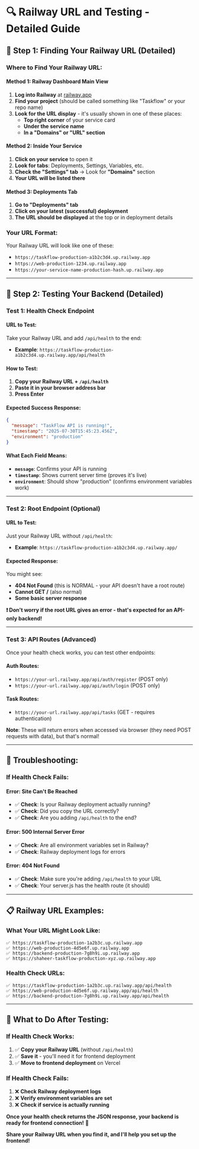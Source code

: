 # 🔍 Railway URL and Testing - Detailed Guide

## 📍 **Step 1: Finding Your Railway URL (Detailed)**

### **Where to Find Your Railway URL:**

#### **Method 1: Railway Dashboard Main View**
1. **Log into Railway** at [railway.app](https://railway.app)
2. **Find your project** (should be called something like "Taskflow" or your repo name)
3. **Look for the URL display** - it's usually shown in one of these places:
   - **Top right corner** of your service card
   - **Under the service name** 
   - **In a "Domains" or "URL" section**

#### **Method 2: Inside Your Service**
1. **Click on your service** to open it
2. **Look for tabs**: Deployments, Settings, Variables, etc.
3. **Check the "Settings" tab** → Look for **"Domains"** section
4. **Your URL will be listed there**

#### **Method 3: Deployments Tab**
1. **Go to "Deployments" tab**
2. **Click on your latest (successful) deployment**
3. **The URL should be displayed** at the top or in deployment details

### **Your URL Format:**
Your Railway URL will look like one of these:
- `https://taskflow-production-a1b2c3d4.up.railway.app`
- `https://web-production-1234.up.railway.app`  
- `https://your-service-name-production-hash.up.railway.app`

---

## 🧪 **Step 2: Testing Your Backend (Detailed)**

### **Test 1: Health Check Endpoint**

#### **URL to Test:**
Take your Railway URL and add `/api/health` to the end:
- **Example**: `https://taskflow-production-a1b2c3d4.up.railway.app/api/health`

#### **How to Test:**
1. **Copy your Railway URL + `/api/health`**
2. **Paste it in your browser address bar**
3. **Press Enter**

#### **Expected Success Response:**
```json
{
  "message": "TaskFlow API is running!",
  "timestamp": "2025-07-30T15:45:23.456Z",
  "environment": "production"
}
```

#### **What Each Field Means:**
- **`message`**: Confirms your API is running
- **`timestamp`**: Shows current server time (proves it's live)
- **`environment`**: Should show "production" (confirms environment variables work)

---

### **Test 2: Root Endpoint (Optional)**

#### **URL to Test:**
Just your Railway URL without `/api/health`:
- **Example**: `https://taskflow-production-a1b2c3d4.up.railway.app/`

#### **Expected Response:**
You might see:
- **404 Not Found** (this is NORMAL - your API doesn't have a root route)
- **Cannot GET /** (also normal)
- **Some basic server response**

**❗ Don't worry if the root URL gives an error - that's expected for an API-only backend!**

---

### **Test 3: API Routes (Advanced)**

Once your health check works, you can test other endpoints:

#### **Auth Routes:**
- `https://your-url.railway.app/api/auth/register` (POST only)
- `https://your-url.railway.app/api/auth/login` (POST only)

#### **Task Routes:**
- `https://your-url.railway.app/api/tasks` (GET - requires authentication)

**Note**: These will return errors when accessed via browser (they need POST requests with data), but that's normal!

---

## 🚨 **Troubleshooting:**

### **If Health Check Fails:**

#### **Error: Site Can't Be Reached**
- ✅ **Check**: Is your Railway deployment actually running?
- ✅ **Check**: Did you copy the URL correctly?
- ✅ **Check**: Are you adding `/api/health` to the end?

#### **Error: 500 Internal Server Error**
- ✅ **Check**: Are all environment variables set in Railway?
- ✅ **Check**: Railway deployment logs for errors

#### **Error: 404 Not Found**
- ✅ **Check**: Make sure you're adding `/api/health` to your URL
- ✅ **Check**: Your server.js has the health route (it should)

---

## 📋 **Railway URL Examples:**

### **What Your URL Might Look Like:**
```
✅ https://taskflow-production-1a2b3c.up.railway.app
✅ https://web-production-4d5e6f.up.railway.app  
✅ https://backend-production-7g8h9i.up.railway.app
✅ https://shaheer-taskflow-production-xyz.up.railway.app
```

### **Health Check URLs:**
```
✅ https://taskflow-production-1a2b3c.up.railway.app/api/health
✅ https://web-production-4d5e6f.up.railway.app/api/health
✅ https://backend-production-7g8h9i.up.railway.app/api/health
```

---

## 🎯 **What to Do After Testing:**

### **If Health Check Works:**
1. ✅ **Copy your Railway URL** (without `/api/health`)
2. ✅ **Save it** - you'll need it for frontend deployment
3. ✅ **Move to frontend deployment** on Vercel

### **If Health Check Fails:**
1. ❌ **Check Railway deployment logs**
2. ❌ **Verify environment variables are set**
3. ❌ **Check if service is actually running**

**Once your health check returns the JSON response, your backend is ready for frontend connection!** 🚀

**Share your Railway URL when you find it, and I'll help you set up the frontend!**
